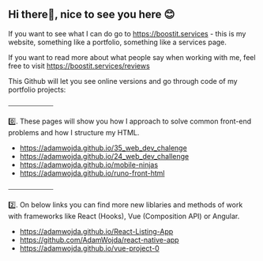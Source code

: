 ## Hi there👋, nice to see you here 😊

If you want to see what I can do go to <a href="https://boostit.services" target="_blank">https://boostit.services</a> - this is my website, something like a portfolio, something like a services page.

If you want to read more about what people say when working with me, feel free to visit <a href="https://boostit.services/reviews" target="_blank">https://boostit.services/reviews</a>

This Github will let you see online versions and go through code of my portfolio projects:

⎯⎯⎯⎯⎯⎯⎯⎯⎯⎯⎯⎯⎯

0️⃣. These pages will show you how I approach to solve common front-end problems and how I structure my HTML. 

- <a href="https://adamwojda.github.io/35_web_dev_chalenge" target="_blank">https://adamwojda.github.io/35_web_dev_chalenge</a>
- https://adamwojda.github.io/24_web_dev_challenge
- <a href="https://adamwojda.github.io/mobile-ninjas" target="_blank">https://adamwojda.github.io/mobile-ninjas</a>
- <a href="https://adamwojda.github.io/runo-front-html" target="_blank">https://adamwojda.github.io/runo-front-html</a>

⎯⎯⎯⎯⎯⎯⎯⎯⎯⎯⎯⎯⎯

2️⃣. On below links you can find more new liblaries and methods of work with frameworks like React (Hooks), Vue (Composition API) or Angular.

- <a href="https://adamwojda.github.io/React-Listing-App" target="_blank">https://adamwojda.github.io/React-Listing-App</a>
- https://github.com/AdamWojda/react-native-app
- https://adamwojda.github.io/vue-project-0

